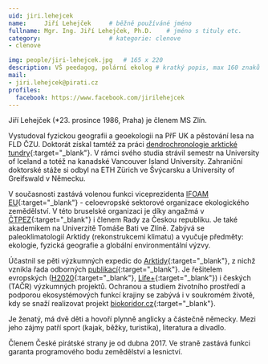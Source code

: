 ```yaml
---
uid: jiri.lehejcek
name:     Jiří Lehejček  	# běžně používáné jméno
fullname: Mgr. Ing. Jiří Lehejček, Ph.D.  	# jméno s tituly etc.
category:                   # kategorie: clenove
- clenove

img: people/jiri-lehejcek.jpg   # 165 x 220
description: VŠ peedagog, polární ekolog # kratký popis, max 160 znaků
mail:
- jiri.lehejcek@pirati.cz
profiles:
  facebook: https://www.facebook.com/jirilehejcek
---
```

Jiří Lehejček (*23. prosince 1986, Praha) je členem MS Zlín.

Vystudoval fyzickou geografii a geoekologii na PřF UK a pěstování lesa na FLD ČZU. Doktorát získal tamtéž za práci [dendrochronologie arktické tundry](http://invenio.nusl.cz/record/261417?ln=cs){:target="_blank"}. V rámci svého studia strávil semestr na University of Iceland a totéž na kanadské Vancouver Island University. Zahraniční doktorské stáže si odbyl na ETH Zürich ve Švýcarsku a University of Greifswald v Německu.

V současnosti zastává volenou funkci viceprezidenta [IFOAM EU](https://www.ifoam-eu.org/en/about-us/board-members){:target="_blank"} - celoevropské sektorové organizace ekologického zemědělství. V této bruselské organizaci je díky angažmá v [ČTPEZ](https://www.ctpez.cz/){:target="_blank"} i členem Rady za Českou republiku. Je také akademikem na Univerzitě Tomáše Bati ve Zlíně. Zabývá se paleoklimatologií Arktidy (rekonstrukcemi klimatu) a vyučuje předměty: ekologie, fyzická geografie a globální environmentální výzvy.

Účastnil se pěti výzkumných expedic do [Arktidy](http://www.lehejcek-cestopisy.cz/o-mne){:target="_blank"}, z nichž vznikla řada odborných [publikací](https://www.researchgate.net/profile/Jiri_Lehejcek){:target="_blank"}. Je řešitelem evropských ([H2020](https://www.nextfood-project.eu/){:target="_blank"}, [Life+](http://www.ochranaprirody.cz/pece-o-prirodu-a-krajinu/programy-eu/life/ze-zivota-hmyzu/){:target="_blank"}) i českých (TAČR) výzkumných projektů. Ochranou a studiem životního prostředí a podporou ekosystémových funkcí krajiny se zabývá i v soukromém životě, kdy se snaží realizovat projekt [biokoridor.cz](http://www.envipor.cz/biokoridorcz.html){:target="_blank"}.

Je ženatý, má dvě děti a hovoří plynně anglicky a částečně německy. Mezi jeho zájmy patří sport (kajak, běžky, turistika), literatura a divadlo.

Členem České pirátské strany je od dubna 2017. Ve straně zastává funkci garanta programového bodu zemědělství a lesnictví.
